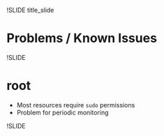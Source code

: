 !SLIDE title_slide

# Problems / Known Issues



!SLIDE

# root

* Most resources require `sudo` permissions
* Problem for periodic monitoring



!SLIDE

# 
